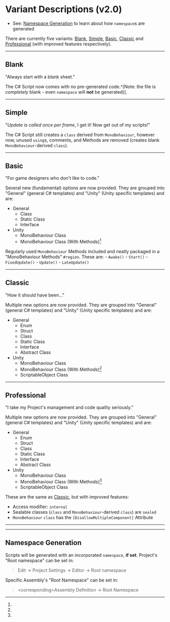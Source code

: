 # Variant Descriptions (v2.0)

- See: [Namespace Generation](<#Namespace Generation>) to learn about how `namespace`s are generated

There are currently five variants: [Blank](#Blank), [Simple](#Simple), [Basic](#Basic), [Classic](#Classic) and [Professional](#Professional) (with improved features respectively).

---

## Blank
"Always start with a blank sheet."

The C# Script now comes with no pre-generated code.^[Note: the file is *completely* blank - even  `namespace` will **not** be generated)].

---

## Simple
"*Update is called once per frame*, I get it! Now get out of my scripts!"

The C# Script still creates a `class` derived from `MonoBehaviour`, however now, unused `using`s, comments, and Methods are removed (creates blank `MonoBehaviour`-derived `class`).

---

## Basic
"For game designers who don't like to code."

Several new (fundamental) options are now provided. They are grouped into "General" (general C# templates) and "Unity" (Unity specific templates) and are:

- General
	- Class
	- Static Class
	- Interface
- Unity
	- MonoBehaviour Class
	- MonoBehaviour Class (With Methods)[^methods]

[^methods]: 
Regularly used `MonoBehaviour` Methods included and neatly packaged in a "MonoBehaviour Methods" `#region`. These are:
	- `Awake()`
	- `Start()`
	- `FixedUpdate()`
	- `Update()`
	- `LateUpdate()`

---

## Classic
"How it should have been..."

Multiple new options are now provided. They are grouped into "General" (general C# templates) and "Unity" (Unity specific templates) and are:

- General
	- Enum
	- Struct
	- Class
	- Static Class
	- Interface
	- Abstract Class
- Unity
	- MonoBehaviour Class
	- MonoBehaviour Class (With Methods)[^methods]
	- ScriptableObject Class

---

## Professional
"I take my Project's management and code quality seriously."

Multiple new options are now provided. They are grouped into "General" (general C# templates) and "Unity" (Unity specific templates) and are:

- General
	- Enum
	- Struct
	- Class
	- Static Class
	- Interface
	- Abstract Class
- Unity
	- MonoBehaviour Class
	- MonoBehaviour Class (With Methods)[^methods]
	- ScriptableObject Class

These are the same as [Classic](#Classic), but with improved features:

- Access modifier: `internal`
- Sealable classes (`class` and `MonoBehaviour`-derived `class`) are `sealed`
- `MonoBehaviour` `class` has the `[DisallowMultipleComponent]` Attribute

---
---

## Namespace Generation
Scripts will be generated with an incorporated `namespace`, **if set**. Project's "Root namespace" can be set in:

> Edit -> Project Settings -> Editor -> Root namespace

Specific Assembly's "Root Namespace" can be set in:

> \<corresponding\>Assembly Definition -> Root Namespace